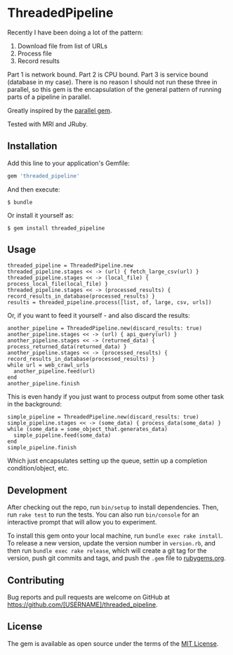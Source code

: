 # ThreadedPipeline

Recently I have been doing a lot of the pattern:
1. Download file from list of URLs
1. Process file
1. Record results

Part 1 is network bound.  Part 2 is CPU bound.  Part 3 is service bound (database in my case).  There is no reason I should not run these three in parallel, so this gem is the encapsulation of the general pattern of running parts of a pipeline in parallel.

Greatly inspired by the [parallel gem](https://github.com/grosser/parallel).

Tested with MRI and JRuby.

## Installation

Add this line to your application's Gemfile:

```ruby
gem 'threaded_pipeline'
```

And then execute:

    $ bundle

Or install it yourself as:

    $ gem install threaded_pipeline

## Usage

```
threaded_pipeline = ThreadedPipeline.new
threaded_pipeline.stages << -> (url) { fetch_large_csv(url) }
threaded_pipeline.stages << -> (local_file) { process_local_file(local_file) }
threaded_pipeline.stages << -> (processed_results) { record_results_in_database(processed_results) }
results = threaded_pipeline.process([list, of, large, csv, urls])
```

Or, if you want to feed it yourself - and also discard the results:

```
another_pipeline = ThreadedPipeline.new(discard_results: true)
another_pipeline.stages << -> (url) { api_query(url) }
another_pipeline.stages << -> (returned_data) { process_returned_data(returned_data) }
another_pipeline.stages << -> (processed_results) { record_results_in_database(processed_results) }
while url = web_crawl_urls
  another_pipeline.feed(url)
end
another_pipeline.finish
```

This is even handy if you just want to process output from some other task in the background:

```
simple_pipeline = ThreadedPipeline.new(discard_results: true)
simple_pipeline.stages << -> (some_data) { process_data(some_data) }
while (some_data = some_object_that.generates_data)
  simple_pipeline.feed(some_data)
end
simple_pipeline.finish
```

Which just encapsulates setting up the queue, settin up a completion condition/object, etc.

## Development

After checking out the repo, run `bin/setup` to install dependencies. Then, run `rake test` to run the tests. You can also run `bin/console` for an interactive prompt that will allow you to experiment.

To install this gem onto your local machine, run `bundle exec rake install`. To release a new version, update the version number in `version.rb`, and then run `bundle exec rake release`, which will create a git tag for the version, push git commits and tags, and push the `.gem` file to [rubygems.org](https://rubygems.org).

## Contributing

Bug reports and pull requests are welcome on GitHub at https://github.com/[USERNAME]/threaded_pipeline.

## License

The gem is available as open source under the terms of the [MIT License](https://opensource.org/licenses/MIT).
